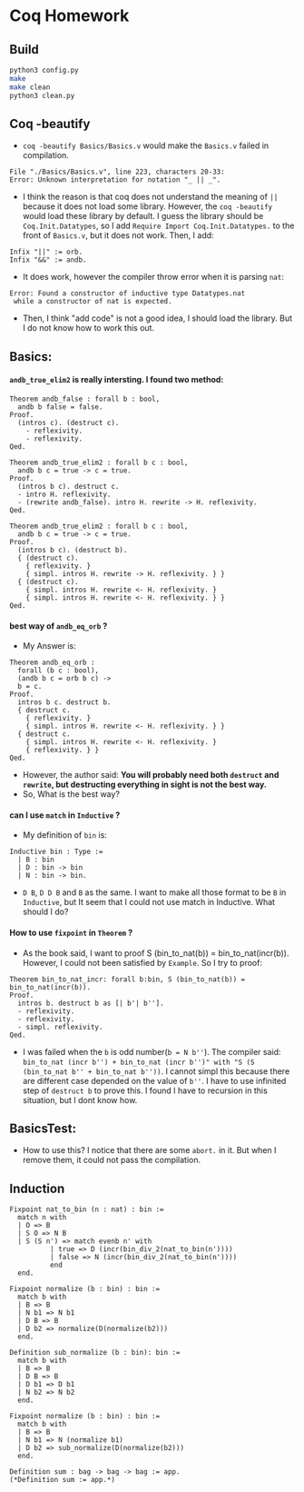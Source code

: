 # Coq Homework

## Build

```sh
python3 config.py
make
make clean
python3 clean.py
```

## Coq -beautify

+ `coq -beautify Basics/Basics.v` would make the `Basics.v` failed in compilation.

```
File "./Basics/Basics.v", line 223, characters 20-33:
Error: Unknown interpretation for notation "_ || _".
```

+ I think the reason is that coq does not understand the meaning of `||` because it does not load some library. However, the `coq -beautify` would load these library by default. I guess the library should be `Coq.Init.Datatypes`, so I add `Require Import Coq.Init.Datatypes.` to the front of `Basics.v`, but it does not work. Then, I add:

```coq
Infix "||" := orb.
Infix "&&" := andb.
```

+ It does work, however the compiler throw error when it is parsing `nat`:

```
Error: Found a constructor of inductive type Datatypes.nat
 while a constructor of nat is expected.
```

+ Then, I think "add code" is not a good idea, I should load the library. But I do not know how to work this out.

## Basics:

#### `andb_true_elim2` is really intersting. I found two method:

```coq
Theorem andb_false : forall b : bool,
  andb b false = false.
Proof.
  (intros c). (destruct c).
    - reflexivity.
    - reflexivity.
Qed.

Theorem andb_true_elim2 : forall b c : bool,
  andb b c = true -> c = true.
Proof.
  (intros b c). destruct c.
  - intro H. reflexivity.
  - (rewrite andb_false). intro H. rewrite -> H. reflexivity.
Qed.
```

```coq
Theorem andb_true_elim2 : forall b c : bool,
  andb b c = true -> c = true.
Proof.
  (intros b c). (destruct b).
  { (destruct c).
    { reflexivity. }
    { simpl. intros H. rewrite -> H. reflexivity. } }
  { (destruct c).
    { simpl. intros H. rewrite <- H. reflexivity. }
    { simpl. intros H. rewrite <- H. reflexivity. } }
Qed.
```

#### best way of `andb_eq_orb` ?
  + My Answer is:

```coq
Theorem andb_eq_orb :
  forall (b c : bool),
  (andb b c = orb b c) ->
  b = c.
Proof.
  intros b c. destruct b.
  { destruct c.
    { reflexivity. }
    { simpl. intros H. rewrite <- H. reflexivity. } }
  { destruct c.
    { simpl. intros H. rewrite <- H. reflexivity. }
    { reflexivity. } }
Qed.
```

  + However, the author said: **You will probably need both `destruct` and `rewrite`, but destructing everything in sight is not the best way.**
  + So, What is the best way?

#### can I use `match` in `Inductive` ?

  + My definition of `bin` is:

```coq
Inductive bin : Type :=
  | B : bin
  | D : bin -> bin
  | N : bin -> bin.
```
  + `D B`, `D D B` and `B` as the same. I want to make all those format to be `B` in `Inductive`, but It seem that I could not use match in Inductive. What should I do?

#### How to use `fixpoint` in `Theorem` ?
  + As the book said, I want to proof S (bin_to_nat(b)) = bin_to_nat(incr(b)). However, I could not been satisfied by `Example`. So I try to proof:

```coq
Theorem bin_to_nat_incr: forall b:bin, S (bin_to_nat(b)) = bin_to_nat(incr(b)).
Proof.
  intros b. destruct b as [| b'| b''].
  - reflexivity.
  - reflexivity.
  - simpl. reflexivity.
Qed.
```

  + I was failed when the `b` is odd number(`b = N b''`). The compiler said: `bin_to_nat (incr b'') + bin_to_nat (incr b'')" with "S (S (bin_to_nat b'' + bin_to_nat b''))`. I cannot simpl this because there are different case depended on the value of `b''`. I have to use infinited step of `destruct b` to prove this. I found I have to recursion in this situation, but I dont know how.

## BasicsTest:

+ How to use this? I notice that there are some `abort.` in it. But when I remove them, it could not pass the compilation.

## Induction

```coq
Fixpoint nat_to_bin (n : nat) : bin :=
  match n with
  | O => B
  | S O => N B
  | S (S n') => match evenb n' with
          | true => D (incr(bin_div_2(nat_to_bin(n'))))
          | false => N (incr(bin_div_2(nat_to_bin(n'))))
          end
  end.
```

```
Fixpoint normalize (b : bin) : bin :=
  match b with
  | B => B
  | N b1 => N b1
  | D B => B
  | D b2 => normalize(D(normalize(b2)))
  end.
```

```
Definition sub_normalize (b : bin): bin :=
  match b with
  | B => B
  | D B => B
  | D b1 => D b1
  | N b2 => N b2
  end.

Fixpoint normalize (b : bin) : bin :=
  match b with
  | B => B
  | N b1 => N (normalize b1)
  | D b2 => sub_normalize(D(normalize(b2)))
  end.
```

```
Definition sum : bag -> bag -> bag := app.
(*Definition sum := app.*)
```